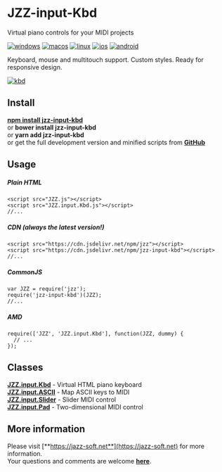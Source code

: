 # JZZ-input-Kbd

Virtual piano controls for your MIDI projects

[![windows](https://jazz-soft.github.io/img/windows.jpg)](https://jazz-soft.net/doc/JZZ/)
[![macos](https://jazz-soft.github.io/img/macos.jpg)](https://jazz-soft.net/doc/JZZ/)
[![linux](https://jazz-soft.github.io/img/linux.jpg)](https://jazz-soft.net/doc/JZZ/)
[![ios](https://jazz-soft.github.io/img/ios.jpg)](https://jazz-soft.net/doc/JZZ/)
[![android](https://jazz-soft.github.io/img/android.jpg)](https://jazz-soft.net/doc/JZZ/)

Keyboard, mouse and multitouch support.
Custom styles.
Ready for responsive design.

[![kbd](https://jazz-soft.github.io/img/kbds.png)](https://jazz-soft.github.io/modules/knobs/index.html)

## Install

[**npm install jzz-input-kbd**](https://www.npmjs.com/package/jzz-input-kbd)  
or **bower install jzz-input-kbd**  
or **yarn add jzz-input-kbd**  
or get the full development version and minified scripts from [**GitHub**](https://github.com/jazz-soft/JZZ-input-Kbd)

## Usage

##### Plain HTML

    <script src="JZZ.js"></script>
    <script src="JZZ.input.Kbd.js"></script>
    //...

##### CDN (always the latest version!)

    <script src="https://cdn.jsdelivr.net/npm/jzz"></script>
    <script src="https://cdn.jsdelivr.net/npm/jzz-input-kbd"></script>
    //...

##### CommonJS

    var JZZ = require('jzz');
    require('jzz-input-kbd')(JZZ);
    //...

##### AMD

    require(['JZZ', 'JZZ.input.Kbd'], function(JZZ, dummy) {
      // ...
    });

## Classes

[**JZZ.input.Kbd**](https://jazz-soft.net/doc/JZZ/inputKbd.html) - Virtual HTML piano keyboard  
[**JZZ.input.ASCII**](https://jazz-soft.net/doc/JZZ/inputASCII.html) - Map ASCII keys to MIDI  
[**JZZ.input.Slider**](https://jazz-soft.net/doc/JZZ/inputKnobs.html) - Slider MIDI control  
[**JZZ.input.Pad**](https://jazz-soft.net/doc/JZZ/inputKnobs.html) - Two-dimensional MIDI control

## More information

Please visit [**https://jazz-soft.net**](https://jazz-soft.net) for more information.  
Your questions and comments are welcome [**here**](https://jazz-soft.org).
